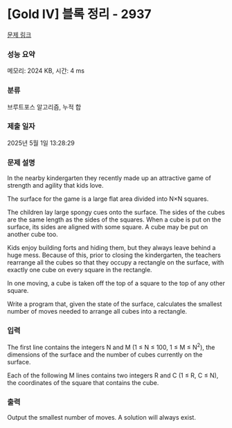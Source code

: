 # [Gold IV] 블록 정리 - 2937 

[문제 링크](https://www.acmicpc.net/problem/2937) 

### 성능 요약

메모리: 2024 KB, 시간: 4 ms

### 분류

브루트포스 알고리즘, 누적 합

### 제출 일자

2025년 5월 1일 13:28:29

### 문제 설명

<p>In the nearby kindergarten they recently made up an attractive game of strength and agility that kids love. </p>

<p>The surface for the game is a large flat area divided into N×N squares. </p>

<p>The children lay large spongy cues onto the surface. The sides of the cubes are the same length as the sides of the squares. When a cube is put on the surface, its sides are aligned with some square. A cube may be put on another cube too. </p>

<p>Kids enjoy building forts and hiding them, but they always leave behind a huge mess. Because of this, prior to closing the kindergarten, the teachers rearrange all the cubes so that they occupy a rectangle on the surface, with exactly one cube on every square in the rectangle. </p>

<p>In one moving, a cube is taken off the top of a square to the top of any other square. </p>

<p>Write a program that, given the state of the surface, calculates the smallest number of moves needed to arrange all cubes into a rectangle. </p>

### 입력 

 <p>The first line contains the integers N and M (1 ≤ N ≤ 100, 1 ≤ M ≤ N<sup>2</sup>), the dimensions of the surface and the number of cubes currently on the surface. </p>

<p>Each of the following M lines contains two integers R and C (1 ≤ R, C ≤ N), the coordinates of the square that contains the cube. </p>

### 출력 

 <p>Output the smallest number of moves. A solution will always exist. </p>

